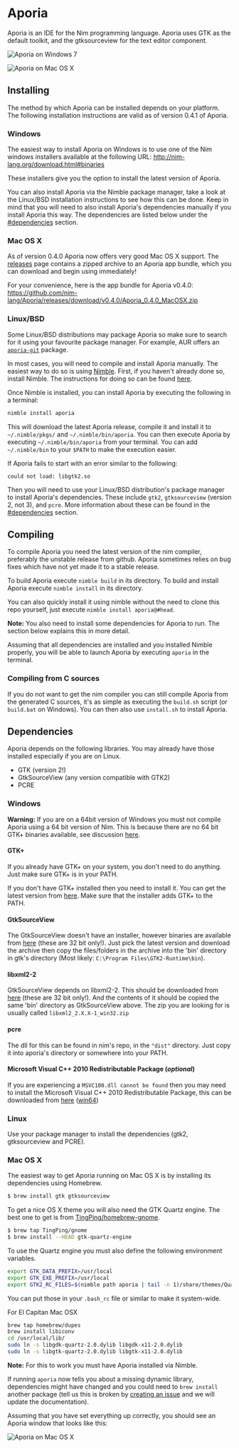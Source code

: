 # Aporia
Aporia is an IDE for the Nim programming language. Aporia uses GTK as the
default toolkit, and the gtksourceview for the text editor component.

![Aporia on Windows 7](https://github.com/nim-lang/Aporia/raw/master/screenshots/windows.png "Aporia on Windows 7")

![Aporia on Mac OS X](https://github.com/nim-lang/Aporia/raw/master/screenshots/osx.png "Aporia on Mac OS X")

## Installing

The method by which Aporia can be installed depends on your platform. The
following installation instructions are valid as of version 0.4.1 of Aporia.

### Windows

The easiest way to install Aporia on Windows is to use one of the Nim windows
installers available at the following URL:
http://nim-lang.org/download.html#binaries

These installers give you the option to install the latest version of Aporia.

You can also install Aporia via the Nimble package manager, take a look at
the Linux/BSD installation instructions to see how this can be done.
Keep in mind that you will
need to also install Aporia's dependencies manually if you install Aporia
this way. The dependencies are listed below under the
[#dependencies](#dependencies) section.

### Mac OS X

As of version 0.4.0 Aporia now offers very good Mac OS X support. The
[releases](https://github.com/nim-lang/Aporia/releases) page contains a
zipped archive to an Aporia app bundle, which you can download and begin
using immediately!

For your convenience, here is the app bundle for Aporia v0.4.0:
https://github.com/nim-lang/Aporia/releases/download/v0.4.0/Aporia_0.4.0_MacOSX.zip

### Linux/BSD

Some Linux/BSD distributions may package Aporia so make sure to search for it
using your favourite package manager. For example, AUR offers an
[``aporia-git``](https://aur.archlinux.org/packages/aporia-git/) package.

In most cases, you will need to compile and install Aporia manually. The
easiest way to do so is using [Nimble](http://github.com/nim-lang/nimble).
First, if you haven't already done so, install Nimble. The instructions for
doing so can be found [here](https://github.com/nim-lang/nimble#installation).

Once Nimble is installed, you can install Aporia by executing the following
in a terminal:

```bash
nimble install aporia
```

This will download the latest Aporia release, compile it and install it to
``~/.nimble/pkgs/`` and ``~/.nimble/bin/aporia``. You can then execute Aporia
by executing ``~/.nimble/bin/aporia`` from your terminal. You can add
``~/.nimble/bin`` to your ``$PATH`` to make the execution easier.

If Aporia fails to start with an error similar to the following:

```
could not load: libgtk2.so
```

Then you will need to use your Linux/BSD distribution's package manager to
install Aporia's dependencies. These include ``gtk2``, ``gtksourceview``
(version 2, not 3), and ``pcre``. More information about these can be found
in the [#dependencies](#dependencies) section.

## Compiling

To compile Aporia you need the latest version of the nim compiler, preferably
the unstable release from github. Aporia sometimes relies on bug fixes
which have not yet made it to a stable release.

To build Aporia execute ``nimble build`` in its directory. To build and install
Aporia execute ``nimble install`` in its directory.

You can also quickly install it using nimble without the need to clone this repo
yourself, just execute ``nimble install aporia@#head``.

**Note:** You also need to install some dependencies for Aporia to run. The
section below explains this in more detail.

Assuming that all dependencies are installed and you installed Nimble properly,
you will be able to launch Aporia by executing ``aporia`` in the terminal.

### Compiling from C sources

If you do not want to get the nim compiler you can still compile Aporia from
the generated C sources, it's as simple as executing the ``build.sh`` script
(or ``build.bat`` on Windows). You can then also use ``install.sh`` to install
Aporia.

## Dependencies

Aporia depends on the following libraries. You may already have those installed
especially if you are on Linux.

* GTK (version 2!)
* GtkSourceView (any version compatible with GTK2)
* PCRE

### Windows

**Warning:** If you are on a 64bit version of Windows you must not compile Aporia using a 64 bit version of Nim.
This is because there are no 64 bit GTK+ binaries available, see discussion [here](https://github.com/nim-lang/Aporia/issues/51).

#### GTK+

If you already have GTK+ on your system, you don't need to do anything. Just
make sure GTK+ is in your PATH.

If you don't have GTK+ installed then you need to install it. You can get the
latest version from [here](http://sourceforge.net/projects/gtk-win/ "GTK+ Runtime").
Make sure that the installer adds GTK+ to the PATH.
#### GtkSourceView
The GtkSourceView doesn't have an installer, however binaries are available
from [here](http://ftp.acc.umu.se/pub/gnome/binaries/win32/gtksourceview/ "GtkSourceView")
 (these are 32 bit only!). Just pick
the latest version and download the archive then copy the files/folders
in the archive into the 'bin' directory in gtk's directory
(Most likely: ``C:\Program Files\GTK2-Runtime\bin``).
#### libxml2-2
GtkSourceView depends on libxml2-2. This should be downloaded from
[here](http://ftp.gnome.org/pub/GNOME/binaries/win32/dependencies/ "dependencies")
 (these are 32 bit only!).
And the contents of it should be copied the same 'bin' directory as GtkSourceView above.
The zip you are looking for is usually called ``libxml2_2.X.X-1_win32.zip``
#### pcre
The dll for this can be found in nim's repo, in the ``"dist"`` directory. Just
copy it into aporia's directory or somewhere into your PATH.
#### Microsoft Visual C++ 2010 Redistributable Package (*optional*)
If you are experiencing a ``MSVC100.dll cannot be found`` then you may need to install
the Microsoft Visual C++ 2010 Redistributable Package, this can be downloaded from [here](http://www.microsoft.com/download/en/details.aspx?id=5555)
 ([win64](http://www.microsoft.com/download/en/details.aspx?id=14632))

### Linux

Use your package manager to install the dependencies
(gtk2, gtksourceview and PCRE).

### Mac OS X

The easiest way to get Aporia running on Mac OS X is by installing its
dependencies using Homebrew.

```bash
$ brew install gtk gtksourceview
```

To get a nice OS X theme you will also need the GTK Quartz engine. The best
one to get is from [TingPing/homebrew-gnome](https://github.com/TingPing/homebrew-gnome).

```bash
$ brew tap TingPing/gnome
$ brew install --HEAD gtk-quartz-engine
```

To use the Quartz engine you must also define the following environment
variables.

```bash
export GTK_DATA_PREFIX=/usr/local
export GTK_EXE_PREFIX=/usr/local
export GTK2_RC_FILES=$(nimble path aporia | tail -n 1)/share/themes/Quartz/gtk-2.0/gtkrc
```

You can put those in your ``.bash_rc`` file or similar to make it system-wide.

For El Capitan Mac OSX

```bash
brew tap homebrew/dupes
brew install libiconv
cd /usr/local/lib/
sudo ln -s libgdk-quartz-2.0.dylib libgdk-x11-2.0.dylib
sudo ln -s libgtk-quartz-2.0.dylib libgtk-x11-2.0.dylib
```

**Note:** For this to work you must have Aporia installed via Nimble.

If running ``aporia`` now tells you about a missing dynamic library,
dependencies might have changed and you could need to ``brew install`` another
package (tell us this is broken by [creating an
issue](https://github.com/nim-lang/Aporia/issues) and we will update the
documentation).

Assuming that you have set everything up correctly, you should see an Aporia
window that looks like this:

![Aporia on Mac OS X](https://github.com/nim-lang/Aporia/raw/master/screenshots/osx.png "Aporia on Mac OS X")
